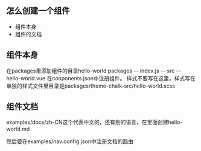 ## 怎么创建一个组件
- 组件本身
- 组件的文档

## 组件本身
在packages里添加组件的目录hello-world
packages
  -- index.js
  -- src
    -- hello-world.vue
在conponents.json中注册组件。
样式不要写在这里，样式写在单独的样式文件里目录是packages/theme-chalk-src/hello-world.scss
## 组件文档
examples/docs/zh-CN这个代表中文的，还有别的语言，在里面创建hello-world.md

然后要在examples/nav.config.json中注册文档的路由
